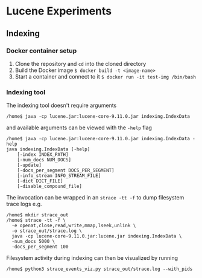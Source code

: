 # Lucene Experiments

## Indexing

### Docker container setup
1. Clone the repository and `cd` into the cloned directory
1. Build the Docker image `$ docker build -t <image-name>`
1. Start a container and connect to it `$ docker run -it test-img /bin/bash`

### Indexing tool
The indexing tool doesn't require arguments
```
/home$ java -cp lucene.jar:lucene-core-9.11.0.jar indexing.IndexData
```

and available arguments can be viewed with the `-help` flag
```
/home$ java -cp lucene.jar:lucene-core-9.11.0.jar indexing.IndexData -help
java indexing.IndexData [-help]
	[-index INDEX_PATH]
	[-num_docs NUM_DOCS]
	[-update]
	[-docs_per_segment DOCS_PER_SEGMENT]
	[-info_stream INFO_STREAM_FILE]
	[-dict DICT_FILE]
	[-disable_compound_file]
```

The invocation can be wrapped in an `strace -tt -f` to dump filesystem trace logs e.g.
```
/home$ mkdir strace_out
/home$ strace -tt -f \
  -e openat,close,read,write,mmap,lseek,unlink \
  -o strace_out/strace.log \
  java -cp lucene-core-9.11.0.jar:lucene.jar indexing.IndexData \ 
  -num_docs 5000 \
  -docs_per_segment 100
```

Filesystem activity during indexing can then be visualized by running
```
/home$ python3 strace_events_viz.py strace_out/strace.log --with_pids
```